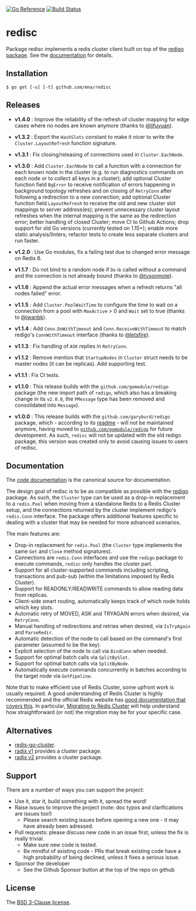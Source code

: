 [![Go Reference](https://pkg.go.dev/badge/github.com/mna/redisc.svg)](https://pkg.go.dev/github.com/mna/redisc)
[![Build Status](https://github.com/mna/redisc/actions/workflows/test.yml/badge.svg?branch=master)](https://github.com/mna/redisc/actions)

# redisc

Package redisc implements a redis cluster client built on top of the [redigo package][redigo]. See the [documentation][godoc] for details.

## Installation

    $ go get [-u] [-t] github.com/mna/redisc

## Releases

* **v1.4.0** : Improve the reliability of the refresh of cluster mapping for edge cases where no nodes are known anymore (thanks to [@ljfuyuan][ljfuyuan]).

* **v1.3.2** : Export the `HashSlots` constant to make it nicer to write the `Cluster.LayoutRefresh` function signature.

* **v1.3.1** : Fix closing/releasing of connections used in `Cluster.EachNode`.

* **v1.3.0** : Add `Cluster.EachNode` to call a function with a connection for each known node in the cluster (e.g. to run diagnostics commands on each node or to collect all keys in a cluster); add optional Cluster function field `BgError` to receive notification of errors happening in background topology refreshes and on closing of `RetryConn` after following a redirection to a new connection; add optional Cluster function field `LayoutRefresh` to receive the old and new cluster slot mappings to server address(es); prevent unnecessary cluster layout refreshes when the internal mapping is the same as the redirection error; better handling of closed Cluster; move CI to Github Actions; drop support for old Go versions (currently tested on 1.15+); enable more static analysis/linters; refactor tests to create less separate clusters and run faster.

* **v1.2.0** : Use Go modules, fix a failing test due to changed error message on Redis 6.

* **v1.1.7** : Do not bind to a random node if `Do` is called without a command and the connection is not already bound (thanks to [@tysonmote][tysonmote]).

* **v1.1.6** : Append the actual error messages when a refresh returns "all nodes failed" error.

* **v1.1.5** : Add `Cluster.PoolWaitTime` to configure the time to wait on a connection from a pool with `MaxActive` > 0 and `Wait` set to true (thanks to [@iwanbk][iwanbk]).

* **v1.1.4** : Add `Conn.DoWithTimeout` and `Conn.ReceiveWithTimeout` to match redigo's `ConnWithTimeout` interface (thanks to [@letsfire][letsfire]).

* **v1.1.3** : Fix handling of `ASK` replies in `RetryConn`.

* **v1.1.2** : Remove mention that `StartupNodes` in `Cluster` struct needs to be master nodes (it can be replicas). Add supporting test.

* **v1.1.1** : Fix CI tests.

* **v1.1.0** : This release builds with the `github.com/gomodule/redigo` package (the new import path of `redigo`, which also has a breaking change in its `v2.0.0`, the `PMessage` type has been removed and consolidated into `Message`).

* **v1.0.0** : This release builds with the `github.com/garyburd/redigo` package, which - according to its [readme][oldredigo] - will not be maintained anymore, having moved to [`github.com/gomodule/redigo`][redigo] for future development. As such, `redisc` will not be updated with the old redigo package, this version was created only to avoid causing issues to users of redisc.

## Documentation

The [code documentation][godoc] is the canonical source for documentation.

The design goal of redisc is to be as compatible as possible with the [redigo][] package. As such, the `Cluster` type can be used as a drop-in replacement to a `redis.Pool` when moving from a standalone Redis to a Redis Cluster setup, and the connections returned by the cluster implement redigo's `redis.Conn` interface. The package offers additional features specific to dealing with a cluster that may be needed for more advanced scenarios.

The main features are:

* Drop-in replacement for `redis.Pool` (the `Cluster` type implements the same `Get` and `Close` method signatures).
* Connections are `redis.Conn` interfaces and use the `redigo` package to execute commands, `redisc` only handles the cluster part.
* Support for all cluster-supported commands including scripting, transactions and pub-sub (within the limitations imposed by Redis Cluster).
* Support for READONLY/READWRITE commands to allow reading data from replicas.
* Client-side smart routing, automatically keeps track of which node holds which key slots.
* Automatic retry of MOVED, ASK and TRYAGAIN errors when desired, via `RetryConn`.
* Manual handling of redirections and retries when desired, via `IsTryAgain` and `ParseRedir`.
* Automatic detection of the node to call based on the command's first parameter (assumed to be the key).
* Explicit selection of the node to call via `BindConn` when needed.
* Support for optimal batch calls via `SplitBySlot`.
* Support for optimal batch calls via `SplitByNode`.
* Automatically execute commands concurrently in batches according to the target node via `GetPipeline`.

Note that to make efficient use of Redis Cluster, some upfront work is usually required. A good understanding of Redis Cluster is highly recommended and the official Redis website has [good documentation that covers this](https://redis.io/topics/cluster-spec). In particular, [Migrating to Redis Cluster](https://redis.io/topics/cluster-tutorial#migrating-to-redis-cluster) will help understand how straightforward (or not) the migration may be for your specific case.

## Alternatives

* [redis-go-cluster][rgc].
* [radix v1][radix1] provides a cluster package.
* [radix v2][radix2] provides a cluster package.

## Support

There are a number of ways you can support the project:

* Use it, star it, build something with it, spread the word!
* Raise issues to improve the project (note: doc typos and clarifications are issues too!)
  - Please search existing issues before opening a new one - it may have already been adressed.
* Pull requests: please discuss new code in an issue first, unless the fix is really trivial.
  - Make sure new code is tested.
  - Be mindful of existing code - PRs that break existing code have a high probability of being declined, unless it fixes a serious issue.
* Sponsor the developer
  - See the Github Sponsor button at the top of the repo on github

## License

The [BSD 3-Clause license][bsd].

[bsd]: http://opensource.org/licenses/BSD-3-Clause
[godoc]: https://pkg.go.dev/github.com/mna/redisc
[redigo]: https://github.com/gomodule/redigo
[oldredigo]: https://github.com/garyburd/redigo
[rgc]: https://github.com/chasex/redis-go-cluster
[radix1]: https://github.com/fzzy/radix
[radix2]: https://github.com/mediocregopher/radix.v2
[letsfire]: https://github.com/letsfire
[iwanbk]: https://github.com/iwanbk
[tysonmote]: https://github.com/tysonmote
[ljfuyuan]: https://github.com/ljfuyuan
